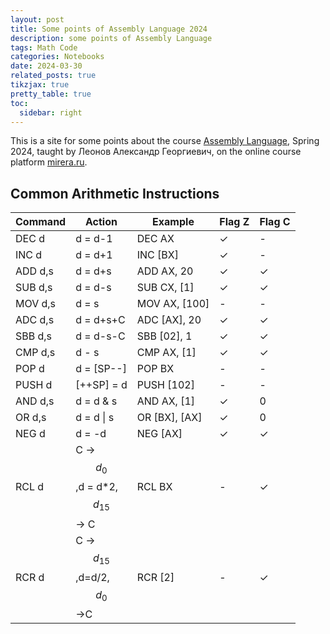 ```yaml
---
layout: post
title: Some points of Assembly Language 2024
description: some points of Assembly Language
tags: Math Code
categories: Notebooks
date: 2024-03-30
related_posts: true
tikzjax: true
pretty_table: true
toc:
  sidebar: right
---
```




This is a site for some points about the course [Assembly Language](https://scs.math.msu.ru/node/4281 ), Spring 2024, taught by Леонов Александр Георгиевич, on the online course platform [mirera.ru](https://mirera.ru/user/groups/65cb80e98cd5ad641f4efb8b).

## Common Arithmetic Instructions

| Command | Action                             | Example       | Flag Z | Flag C |
| ------- | ---------------------------------- | ------------- | ------ | ------ |
| DEC d   | d = d-1                            | DEC AX        | ✓      | -      |
| INC d   | d = d+1                            | INC [BX]      | ✓      | -      |
| ADD d,s | d = d+s                            | ADD AX, 20    | ✓      | ✓      |
| SUB d,s | d = d-s                            | SUB CX, [1]   | ✓      | ✓      |
| MOV d,s | d = s                              | MOV AX, [100] | -      | -      |
| ADC d,s | d = d+s+C                          | ADC [AX], 20  | ✓      | ✓      |
| SBB d,s | d = d-s-C                          | SBB [02], 1   | ✓      | ✓      |
| CMP d,s | d - s                              | CMP AX, [1]   | ✓      | ✓      |
| POP d   | d = [SP--]                         | POP BX        | -      | -      |
| PUSH d  | [++SP] = d                         | PUSH [102]    | -      | -      |
| AND d,s | d = d & s                          | AND AX, [1]   | ✓      | 0      |
| OR d,s  | d = d \| s                         | OR [BX], [AX] | ✓      | 0      |
| NEG d   | d = -d                             | NEG [AX]      | ✓      | ✓      |
| RCL d   | C -> $$d_0$$,d = d*2,$$d_15$$ -> C | RCL BX        | -      | ✓      |
| RCR d   | C -> $$d_15$$,d=d/2,$$d_0$$->C     | RCR [2]       | -      | ✓      |
